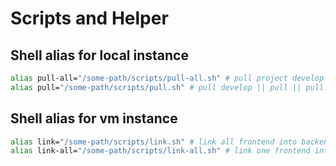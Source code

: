 # Scripts and Helper

## Shell alias for local instance

```bash
alias pull-all="/some-path/scripts/pull-all.sh" # pull project develop || pull project || pull project master
alias pull="/some-path/scripts/pull.sh" # pull develop || pull || pull master
```

## Shell alias for vm instance

```bash
alias link="/some-path/scripts/link.sh" # link all frontend into backend: link projectName [optional-directory]
alias link-all="/some-path/scripts/link-all.sh" # link one frontend into backend: link [optional-directory]
```
